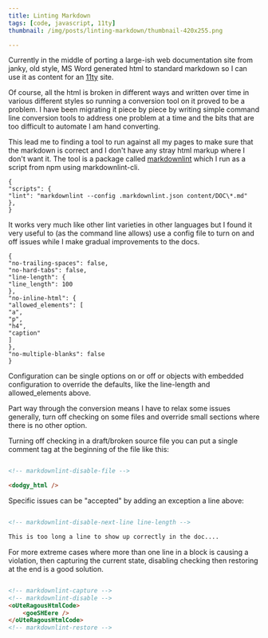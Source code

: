 ```yaml
---
title: Linting Markdown
tags: [code, javascript, 11ty]
thumbnail: /img/posts/linting-markdown/thumbnail-420x255.png

---
```


Currently in the middle of porting a large-ish web documentation site from janky, old style, MS Word generated html to
standard markdown so I can use it as content for an [11ty](https://www.11ty.dev) site.

Of course, all the html is broken in different ways and written over time in various different styles so running a conversion
tool on it proved to be a problem. I have been migrating it piece by piece by writing simple command line conversion tools to
address one problem at a time and the bits that are too difficult to automate I am hand converting.

This lead me to finding a tool to run against all my pages to make sure that the markdown is correct and I don't have any
stray html markup where I don't want it. The tool is a package called [markdownlint](https://github.com/DavidAnson/markdownlint)
which I run as a script from npm using markdownlint-cli.

```javascripton
{
"scripts": {
"lint": "markdownlint --config .markdownlint.json content/DOC\*.md"
},
}
```

It works very much like other lint varieties in other languages but I found it very useful to (as the command line allows) use
a config file to turn on and off issues while I make gradual improvements to the docs.

```javascripton
{
"no-trailing-spaces": false,
"no-hard-tabs": false,
"line-length": {
"line_length": 100
},
"no-inline-html": {
"allowed_elements": [
"a",
"p",
"h4",
"caption"
]
},
"no-multiple-blanks": false
}
```

Configuration can be single options on or off or objects with embedded configuration to override the defaults, like the
line-length and allowed_elements above.

Part way through the conversion means I have to relax some issues generally, turn off checking on some files and override
small sections where there is no other option.

Turning off checking in a draft/broken source file you can put a single comment tag at the beginning of the file like this:

```html

<!-- markdownlint-disable-file -->

<dodgy_html />
```

Specific issues can be "accepted" by adding an exception a line above:

```html

<!-- markdownlint-disable-next-line line-length -->

This is too long a line to show up correctly in the doc....
```

For more extreme cases where more than one line in a block is causing a violation, then capturing the current state,
disabling checking then restoring at the end is a good solution.

```html

<!-- markdownlint-capture -->
<!-- markdownlint-disable -->
<oUteRagousHtmlCode>
    <goeSHEere />
</oUteRagousHtmlCode>
<!-- markdownlint-restore -->
```
